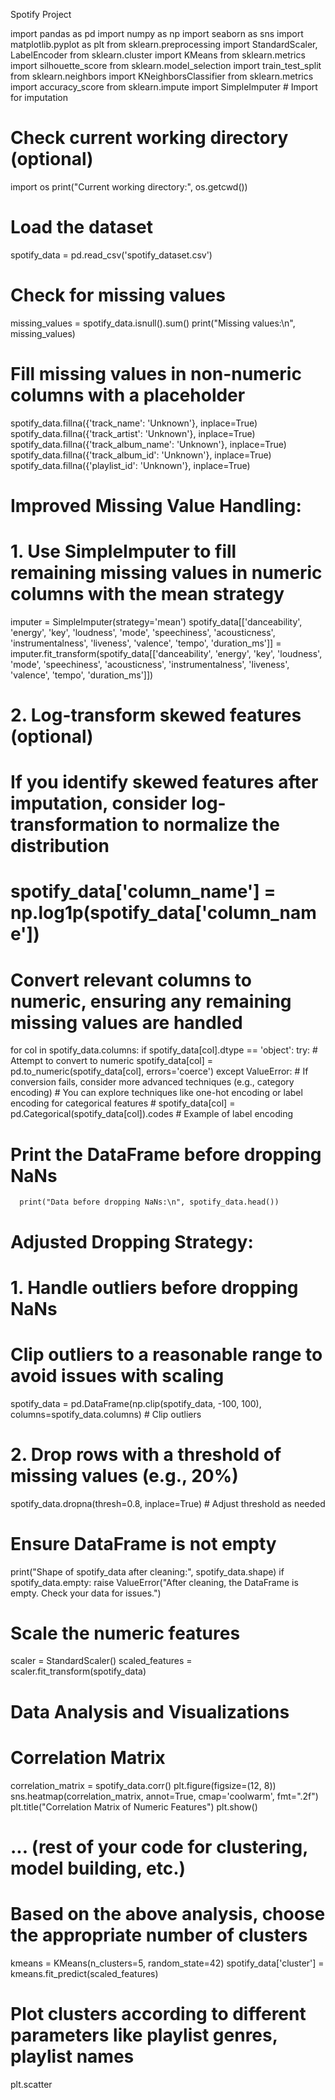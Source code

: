 Spotify Project

import pandas as pd
import numpy as np
import seaborn as sns
import matplotlib.pyplot as plt
from sklearn.preprocessing import StandardScaler, LabelEncoder
from sklearn.cluster import KMeans
from sklearn.metrics import silhouette_score
from sklearn.model_selection import train_test_split
from sklearn.neighbors import KNeighborsClassifier
from sklearn.metrics import accuracy_score
from sklearn.impute import SimpleImputer  # Import for imputation

# Check current working directory (optional)
import os
print("Current working directory:", os.getcwd())

# Load the dataset
spotify_data = pd.read_csv('spotify_dataset.csv')

# Check for missing values
missing_values = spotify_data.isnull().sum()
print("Missing values:\n", missing_values)

# Fill missing values in non-numeric columns with a placeholder
spotify_data.fillna({'track_name': 'Unknown'}, inplace=True)
spotify_data.fillna({'track_artist': 'Unknown'}, inplace=True)
spotify_data.fillna({'track_album_name': 'Unknown'}, inplace=True)
spotify_data.fillna({'track_album_id': 'Unknown'}, inplace=True)
spotify_data.fillna({'playlist_id': 'Unknown'}, inplace=True)

# **Improved Missing Value Handling:**
# 1. Use SimpleImputer to fill remaining missing values in numeric columns with the mean strategy
imputer = SimpleImputer(strategy='mean')
spotify_data[['danceability', 'energy', 'key', 'loudness', 'mode', 'speechiness',
              'acousticness', 'instrumentalness', 'liveness', 'valence', 'tempo',
              'duration_ms']] = imputer.fit_transform(spotify_data[['danceability', 'energy', 'key', 'loudness', 'mode', 'speechiness',
                                                                        'acousticness', 'instrumentalness', 'liveness', 'valence', 'tempo',
                                                                        'duration_ms']])

# 2. Log-transform skewed features (optional)
# If you identify skewed features after imputation, consider log-transformation to normalize the distribution
# spotify_data['column_name'] = np.log1p(spotify_data['column_name'])

# Convert relevant columns to numeric, ensuring any remaining missing values are handled
for col in spotify_data.columns:
  if spotify_data[col].dtype == 'object':
    try:
      # Attempt to convert to numeric
      spotify_data[col] = pd.to_numeric(spotify_data[col], errors='coerce')
    except ValueError:
      # If conversion fails, consider more advanced techniques (e.g., category encoding)
      # You can explore techniques like one-hot encoding or label encoding for categorical features
      # spotify_data[col] = pd.Categorical(spotify_data[col]).codes  # Example of label encoding

# Print the DataFrame before dropping NaNs
      print("Data before dropping NaNs:\n", spotify_data.head())

# **Adjusted Dropping Strategy:**
# 1. Handle outliers before dropping NaNs
# Clip outliers to a reasonable range to avoid issues with scaling
spotify_data = pd.DataFrame(np.clip(spotify_data, -100, 100), columns=spotify_data.columns)  # Clip outliers

# 2. Drop rows with a threshold of missing values (e.g., 20%)
spotify_data.dropna(thresh=0.8, inplace=True)  # Adjust threshold as needed

# Ensure DataFrame is not empty
print("Shape of spotify_data after cleaning:", spotify_data.shape)
if spotify_data.empty:
  raise ValueError("After cleaning, the DataFrame is empty. Check your data for issues.")

# Scale the numeric features
scaler = StandardScaler()
scaled_features = scaler.fit_transform(spotify_data)

# Data Analysis and Visualizations
# Correlation Matrix
correlation_matrix = spotify_data.corr()
plt.figure(figsize=(12, 8))
sns.heatmap(correlation_matrix, annot=True, cmap='coolwarm', fmt=".2f")
plt.title("Correlation Matrix of Numeric Features")
plt.show()

# ... (rest of your code for clustering, model building, etc.)

# Based on the above analysis, choose the appropriate number of clusters
kmeans = KMeans(n_clusters=5, random_state=42)
spotify_data['cluster'] = kmeans.fit_predict(scaled_features)

# Plot clusters according to different parameters like playlist genres, playlist names
plt.scatter
